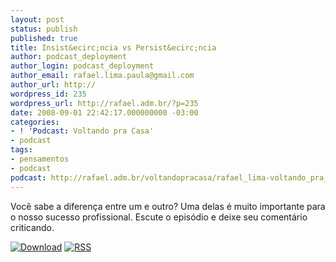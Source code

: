 ```yaml
---
layout: post
status: publish
published: true
title: Insist&ecirc;ncia vs Persist&ecirc;ncia
author: podcast_deployment
author_login: podcast_deployment
author_email: rafael.lima.paula@gmail.com
author_url: http://
wordpress_id: 235
wordpress_url: http://rafael.adm.br/?p=235
date: 2008-09-01 22:42:17.000000000 -03:00
categories:
- ! 'Podcast: Voltando pra Casa'
- podcast
tags:
- pensamentos
- podcast
podcast: http://rafael.adm.br/voltandopracasa/rafael_lima-voltando_pra_casa-0014.mp3
---
```

Voc&ecirc; sabe a diferen&ccedil;a entre um e outro? Uma delas &eacute; muito importante para o nosso sucesso profissional. Escute o epis&oacute;dio e deixe seu coment&aacute;rio criticando.

<a class="noborder" title="Download" href="http://rafael.adm.br/voltandopracasa/rafael_lima-voltando_pra_casa-0014.mp3"><img src="http://rafael.adm.br/wp-content/themes/rafael_lima-rockinblue/images/download_green.gif" border="0" alt="Download" /></a> <a class="noborder" title="RSS" href="http://feeds.feedburner.com/rafael_lima_podcast"><img src="http://rafael.adm.br/wp-content/themes/rafael_lima-rockinblue/images/icn-feed-16x16.png" border="0" alt="RSS" /></a>

